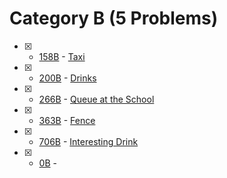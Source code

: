 # Category B (5 Problems)

- [x] - [158B](https://codeforces.com/contest/158/problem/B) - [Taxi](https://github.com/ImtiazAhmedAkash/CodeForces/blob/main/B/158B.cpp)
- [x] - [200B](https://codeforces.com/contest/200/problem/B) - [Drinks](https://github.com/ImtiazAhmedAkash/CodeForces/blob/main/B/200B.cpp)
- [x] - [266B](https://codeforces.com/contest/266/problem/B) - [Queue at the School](https://github.com/ImtiazAhmedAkash/CodeForces/blob/main/B/266B.cpp)
- [x] - [363B](https://codeforces.com/contest/363/problem/B) - [Fence](https://github.com/ImtiazAhmedAkash/CodeForces/blob/main/B/363B.cpp)
- [x] - [706B](https://codeforces.com/contest/706/problem/B) - [Interesting Drink](https://github.com/ImtiazAhmedAkash/CodeForces/blob/main/B/706B.cpp)

- [x] - [0B](https://codeforces.com/contest/0/problem/B) - [](https://github.com/ImtiazAhmedAkash/CodeForces/blob/main/B/0B.cpp)
